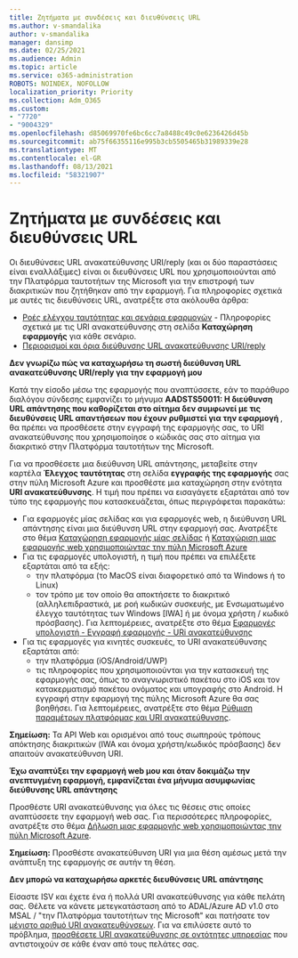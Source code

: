 ```yaml
---
title: Ζητήματα με συνδέσεις και διευθύνσεις URL
ms.author: v-smandalika
author: v-smandalika
manager: dansimp
ms.date: 02/25/2021
ms.audience: Admin
ms.topic: article
ms.service: o365-administration
ROBOTS: NOINDEX, NOFOLLOW
localization_priority: Priority
ms.collection: Adm_O365
ms.custom:
- "7720"
- "9004329"
ms.openlocfilehash: d85069970fe6bc6cc7a8488c49c0e6236426d45b
ms.sourcegitcommit: ab75f66355116e995b3cb5505465b31989339e28
ms.translationtype: MT
ms.contentlocale: el-GR
ms.lasthandoff: 08/13/2021
ms.locfileid: "58321907"
---
```

# <a name="issues-with-links-and-urls"></a>Ζητήματα με συνδέσεις και διευθύνσεις URL

Οι διευθύνσεις URL ανακατεύθυνσης URI/reply (και οι δύο παραστάσεις είναι εναλλάξιμες) είναι οι διευθύνσεις URL που χρησιμοποιούνται από την Πλατφόρμα ταυτοτήτων της Microsoft για την επιστροφή των διακριτικών που ζητήθηκαν από την εφαρμογή. Για πληροφορίες σχετικά με αυτές τις διευθύνσεις URL, ανατρέξτε στα ακόλουθα άρθρα:

- [Ροές ελέγχου ταυτότητας και σενάρια εφαρμογών](https://docs.microsoft.com/azure/active-directory/develop/authentication-flows-app-scenarios) - Πληροφορίες σχετικά με τις URI ανακατεύθυνσης στη σελίδα **Καταχώρηση εφαρμογής** για κάθε σενάριο.
- [Περιορισμοί και όρια διεύθυνσης URL ανακατεύθυνσης URI/reply](https://docs.microsoft.com/azure/active-directory/develop/reply-url)

**Δεν γνωρίζω πώς να καταχωρήσω τη σωστή διεύθυνση URL ανακατεύθυνσης URI/reply για την εφαρμογή μου**

Κατά την είσοδο μέσω της εφαρμογής που αναπτύσσετε, εάν το παράθυρο διαλόγου σύνδεσης εμφανίζει το μήνυμα **AADSTS50011: Η διεύθυνση URL απάντησης που καθορίζεται στο αίτημα δεν συμφωνεί με τις διευθύνσεις URL απαντήσεων που έχουν ρυθμιστεί για την εφαρμογή <your app ID>**, θα πρέπει να προσθέσετε στην εγγραφή της εφαρμογής σας, το URI ανακατεύθυνσης που χρησιμοποίησε ο κώδικάς σας στο αίτημα για διακριτικό στην Πλατφόρμα ταυτοτήτων της Microsoft.

Για να προσθέσετε μια διεύθυνση URL απάντησης, μεταβείτε στην καρτέλα **Έλεγχος ταυτότητας** στη σελίδα **εγγραφής της εφαρμογής** σας στην πύλη Microsoft Azure και προσθέστε μια καταχώρηση στην ενότητα **URI ανακατεύθυνσης**. Η τιμή που πρέπει να εισαγάγετε εξαρτάται από τον τύπο της εφαρμογής που κατασκευάζεται, όπως περιγράφεται παρακάτω:

- Για εφαρμογές μίας σελίδας και για εφαρμογές web, η διεύθυνση URL απάντησης είναι μια διεύθυνση URL στην εφαρμογή σας. Ανατρέξτε στο θέμα [Καταχώρηση εφαρμογής μίας σελίδας](https://docs.microsoft.com/azure/active-directory/develop/scenario-spa-app-registration#register-a-redirect-uri) ή [Καταχώριση μιας εφαρμογής web χρησιμοποιώντας την πύλη Microsoft Azure](https://docs.microsoft.com/azure/active-directory/develop/scenario-web-app-sign-user-app-registration?tabs=aspnetcore#register-an-app-using-azure-portal)
- Για τις εφαρμογές υπολογιστή, η τιμή που πρέπει να επιλέξετε εξαρτάται από τα εξής:
    - την πλατφόρμα (το MacOS είναι διαφορετικό από τα Windows ή το Linux)
    - τον τρόπο με τον οποίο θα αποκτήσετε το διακριτικό (αλληλεπιδραστικά, με ροή κωδικών συσκευής, με Ενσωματωμένο έλεγχο ταυτότητας των Windows [IWA] ή με όνομα χρήστη / κωδικό πρόσβασης).
    Για λεπτομέρειες, ανατρέξτε στο θέμα [Εφαρμογές υπολογιστή - Εγγραφή εφαρμογής - URi ανακατεύθυνσης](https://docs.microsoft.com/azure/active-directory/develop/scenario-desktop-app-registration#redirect-uris)
- Για τις εφαρμογές για κινητές συσκευές, το URI ανακατεύθυνσης εξαρτάται από:
    - την πλατφόρμα (iOS/Android/UWP)
    - τις πληροφορίες που χρησιμοποιούνται για την κατασκευή της εφαρμογής σας, όπως το αναγνωριστικό πακέτου στο iOS και τον κατακερματισμό πακέτου ονόματος και υπογραφής στο Android. Η εγγραφή στην εφαρμογή της πύλης Microsoft Azure θα σας βοηθήσει. Για λεπτομέρειες, ανατρέξτε στο θέμα [Ρύθμιση παραμέτρων πλατφόρμας και URI ανακατεύθυνσης](https://docs.microsoft.com/azure/active-directory/develop/scenario-mobile-app-registration#platform-configuration-and-redirect-uris).

**Σημείωση:** Τα API Web και ορισμένοι από τους σιωπηρούς τρόπους απόκτησης διακριτικών (IWA και όνομα χρήστη/κωδικός πρόσβασης) δεν απαιτούν ανακατεύθυνση URI.

**Έχω αναπτύξει την εφαρμογή web μου και όταν δοκιμάζω την ανεπτυγμένη εφαρμογή, εμφανίζεται ένα μήνυμα ασυμφωνίας διεύθυνσης URL απάντησης**

Προσθέστε URI ανακατεύθυνσης για όλες τις θέσεις στις οποίες αναπτύσσετε την εφαρμογή web σας. Για περισσότερες πληροφορίες, ανατρέξτε στο θέμα [Δήλωση μιας εφαρμογής web χρησιμοποιώντας την πύλη Microsoft Azure](https://docs.microsoft.com/azure/active-directory/develop/scenario-web-app-sign-user-app-registration).

**Σημείωση:** Προσθέστε ανακατεύθυνση URI για μια θέση αμέσως μετά την ανάπτυξη της εφαρμογής σε αυτήν τη θέση.

**Δεν μπορώ να καταχωρήσω αρκετές διευθύνσεις URL απάντησης**

Είσαστε ISV και έχετε ένα ή πολλά URI ανακατεύθυνσης για κάθε πελάτη σας. Θέλετε να κάνετε μετεγκατάσταση από το ADAL/Azure AD v1.0 στο MSAL / "την Πλατφόρμα ταυτοτήτων της Microsoft" και πατήσατε τον [μέγιστο αριθμό URI ανακατευθύνσεων](https://docs.microsoft.com/azure/active-directory/develop/reply-url#maximum-number-of-redirect-uris). Για να επιλύσετε αυτό το πρόβλημα, [προσθέσετε URI ανακατεύθυνσης σε οντότητες υπηρεσίας](https://docs.microsoft.com/azure/active-directory/develop/reply-url#add-redirect-uris-to-service-principals) που αντιστοιχούν σε κάθε έναν από τους πελάτες σας.
